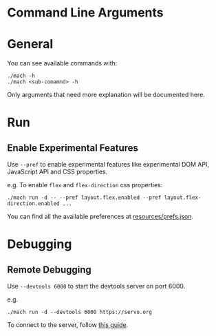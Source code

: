 Command Line Arguments
========================
# General

You can see available commands with:
```
./mach -h
./mach <sub-comamnd> -h
```
Only arguments that need more explanation will be documented here.

# Run
## Enable Experimental Features
Use `--pref` to enable experimental features like experimental DOM API, JavaScript API and CSS properties.

e.g. To enable `flex` and `flex-direction` css properties:
```
./mach run -d -- --pref layout.flex.enabled --pref layout.flex-direction.enabled ...
```

You can find all the available preferences at [resources/prefs.json](http://mxr.mozilla.org/servo/source/resources/prefs.json).

# Debugging
## Remote Debugging
Use `--devtools 6000` to start the devtools server on port 6000.

e.g.
```
./mach run -d --devtools 6000 https://servo.org
```

To connect to the server, follow [this guide](https://developer.mozilla.org/en-US/docs/Tools/Remote_Debugging/Debugging_Firefox_Desktop#Connect).
